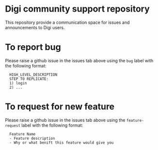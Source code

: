 # Digi community support repository
This repository provide a communication space for issues and announcements to Digi users.

# To report bug
Please raise a github issue in the issues tab above using the ```bug``` label with the following format:
```
  HIGH_LEVEL_DESCRIPTION
  STEP TO REPLICATE:
  1) login
  2) ...
```

# To request for new feature
Please raise a github issue in the issues tab above using the ```feature-request``` label with the following format:
```
  Feature Name
  - Feature description
  - Why or what benift this feature would give you
```
